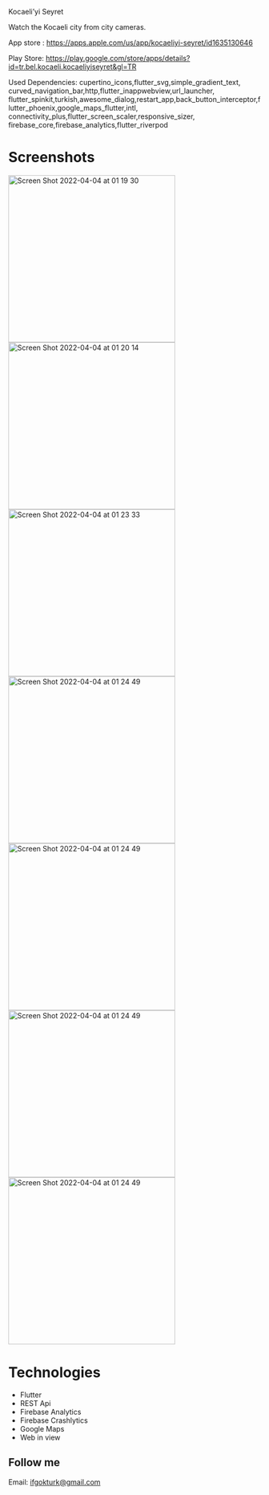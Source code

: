 
Kocaeli’yi Seyret

Watch the Kocaeli city from city cameras.

App store : https://apps.apple.com/us/app/kocaeliyi-seyret/id1635130646

Play Store: https://play.google.com/store/apps/details?id=tr.bel.kocaeli.kocaeliyiseyret&gl=TR

Used Dependencies: 
cupertino_icons,flutter_svg,simple_gradient_text,
curved_navigation_bar,http,flutter_inappwebview,url_launcher,
flutter_spinkit,turkish,awesome_dialog,restart_app,back_button_interceptor,flutter_phoenix,google_maps_flutter,intl,
connectivity_plus,flutter_screen_scaler,responsive_sizer,
firebase_core,firebase_analytics,flutter_riverpod

# Screenshots
<img width="333" alt="Screen Shot 2022-04-04 at 01 19 30" src="https://github.com/ifgokturk/KocaeliyiSeyret/assets/102929252/7991bc09-2655-4cb5-87e3-e45cf956cf66">
<img width="333" alt="Screen Shot 2022-04-04 at 01 20 14" src="https://github-production-user-asset-6210df.s3.amazonaws.com/102929252/266867449-e2531a3f-c801-42ed-be90-36c68f970e02.png">
<img width="333" alt="Screen Shot 2022-04-04 at 01 23 33" src="https://github.com/ifgokturk/KocaeliyiSeyret/assets/102929252/9fbdd101-74a7-420a-839b-64a9c38673a4">
<img width="333" alt="Screen Shot 2022-04-04 at 01 24 49" src="https://github.com/ifgokturk/KocaeliyiSeyret/assets/102929252/1d6021d0-d2c4-4840-8783-7fe84c94b3bf">

<img width="333" alt="Screen Shot 2022-04-04 at 01 24 49" src="https://github.com/ifgokturk/KocaeliyiSeyret/assets/102929252/2f9471e8-0878-4662-b393-b62af1c66433">
<img width="333" alt="Screen Shot 2022-04-04 at 01 24 49" src="https://github.com/ifgokturk/KocaeliyiSeyret/assets/102929252/d77561ca-7fd2-43c3-a3a8-5e2923d9e36f">
<img width="333" alt="Screen Shot 2022-04-04 at 01 24 49" src="https://github.com/ifgokturk/KocaeliyiSeyret/assets/102929252/e036382d-ec72-4cf3-9790-a672e526f203">

# Technologies
- Flutter
- REST Api
- Firebase Analytics
- Firebase Crashlytics
- Google Maps
- Web in view


## Follow me

Email: ifgokturk@gmail.com



